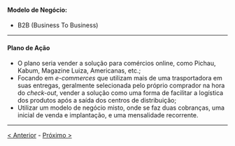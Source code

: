 #### Modelo de Negócio:
- B2B (Business To Business)
---
#### Plano de Ação
- O plano seria vender a solução para comércios online, como Pichau, Kabum, Magazine Luiza, Americanas, etc.;
- Focando em *e-commerces* que utilizam mais de uma trasportadora em suas entregas, geralmente selecionada pelo próprio comprador na hora do *check-out*, vender a solução como uma forma de facilitar a logística dos produtos após a saída dos centros de distribuição;
- Utilizar um modelo de negócio misto, onde se faz duas cobranças, uma inicial de venda e implantação, e uma mensalidade recorrente.
---
[< Anterior](Requisitos) - [Próximo >](README)